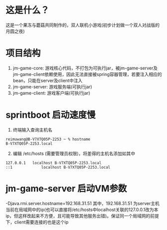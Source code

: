 # 这是什么？
这是一个果冻与蘑菇共同制作的，双人联机小游戏(初步计划做一个双人对战版的月圆之夜)

# 项目结构
1. jm-game-core: 游戏核心代码，不打包为可执行jar，被jm-game-server及jm-game-client依赖使用，因此无法直接被spring容器管理，若要注入相应的bean，只能在server及client中注入
2. jm-game-server: 游戏服务端(可执行jar)
3. jm-game-client: 游戏客户端(可执行jar)

# sprintboot 启动速度慢
1. 终端输入查询主机名
```shell
reimuwang@B-V7XTQ05P-2253 ~ % hostname
B-V7XTQ05P-2253.local
```
2. 编辑 /etc/hosts (需要管理员权限)，将差得的主机名添加如其中
```
127.0.0.1	localhost B-V7XTQ05P-2253.local
::1             localhost B-V7XTQ05P-2253.local
```

# jm-game-server 启动VM参数
-Djava.rmi.server.hostname=192.168.31.51
其中，192.168.31.51 为server主机当前在局域网中的ip(也可以直接将/etc/hosts中localhost关联的127.0.0.1改为本ip，但这样改起来不方便，且可能导致其他服务出错)。保证同一个局域网的前提下，client需要连接的也是这个ip